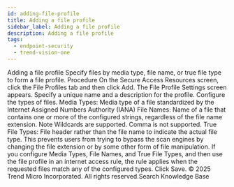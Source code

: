 ```yaml
---
id: adding-file-profile
title: Adding a file profile
sidebar_label: Adding a file profile
description: Adding a file profile
tags:
  - endpoint-security
  - trend-vision-one
---
```


 Adding a file profile Specify files by media type, file name, or true file type to form a file profile. Procedure On the Secure Access Resources screen, click the File Profiles tab and then click Add. The File Profile Settings screen appears. Specify a unique name and a description for the profile. Configure the types of files. Media Types: Media type of a file standardized by the Internet Assigned Numbers Authority (IANA) File Names: Name of a file that contains one or more of the configured strings, regardless of the file name extension. Note Wildcards are supported. Comma is not supported. True File Types: File header rather than the file name to indicate the actual file type. This prevents users from trying to bypass the scan engines by changing the file extension or by some other form of file manipulation. If you configure Media Types, File Names, and True File Types, and then use the file profile in an internet access rule, the rule applies when the requested files match any of the configured types. Click Save. © 2025 Trend Micro Incorporated. All rights reserved.Search Knowledge Base